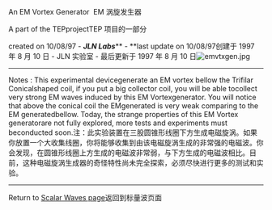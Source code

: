 An EM Vortex Generator  EM 涡旋发生器

A part of the TEPprojectTEP 项目的一部分

created on 10/08/97 - ***JLN Labs***** - **last update on 10/08/97创建于 1997 年 8 月 10 日 - JLN 实验室 - 最后更新于 1997 年 8 月 10 日![emvtxgen.jpg](https://cdn.jsdelivr.net/gh/zzkdm888/note-gen-image-sync@main/2025-08/6a4775e1-1b48-46bc-96c7-9cb094084166.jpg)


---

Notes : This experimental devicegenerate an EM vortex bellow the Trifilar Conicalshaped coil, if you put a big collector coil, you will be able tocollect very strong EM waves induced by this EM Vortexgenerator. You will notice that above the conical coil the EMgenerated is very weak comparing to the EM generatedbellow. Today, the strange properties of this EM Vortex generatorare not fully explored, more tests and experiments must beconducted soon.注：此实验装置在三股圆锥形线圈下方生成电磁旋涡。如果你放置一个大收集线圈，你将能够收集到由该电磁旋涡生成的非常强的电磁波。你会发现，在圆锥形线圈上方生成的电磁波非常弱，与下方生成的电磁波相比。目前，这种电磁旋涡生成器的奇怪特性尚未完全探索，必须尽快进行更多的测试和实验。

---

Return to [Scalar Waves page](http://jnaudin.free.fr/html/scalwidx.htm)返回到标量波页面
